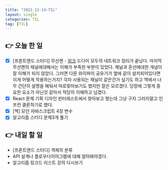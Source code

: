 ```yaml
---
title: "2021-12-14-TIL"
layout: single
categories: TIL
tag: [TIL]
---
```


## 👉 오늘 한 일

- [x]  [프론트앤드 스터디] 무선랜 - [링크]()
    드디어 모두의 네트워크 정리가 끝났다. 마지막 무선랜의 채널에대해서는 이해가 부족한 부분이 있었다.
    채널과 혼선에대한 개념이 잘 이해가 되지 않았다. 그러면 다른 와이파이 공유기가 옆에 같이 설치되어있다면 이게 어떻게 작용하는거지? 각자 사용되는 채널이 같은건가 싶기도 하고 책에서 너무 간단히 설명을 해둬서 따로찾아보기도 했지만 잘은 모르겠다.
    당장에 그렇게 중요한 요소가 아닌것 같아서 적당히 이해하고 넘겼다. 
- [x]  React 문제 기획 디자인 
    핀터레스트에서 찾아보고 했는데 그냥 구지 그러지말고 인프런 클론하기로 했다.
- [x]  [책] 모던 자바스크립트 4장 변수
- [x]  알고리즘 스터디 문제3개 풀기

## 👉 내일 할 일

- [프론트앤드 스터디] 객체의 분류
- API 설계나 플로우다이어그램에 대해 알아봐야겠다.
- 알고리즘 링크드 리스트 강의 다시보기

<br /><br /><br /><br />
